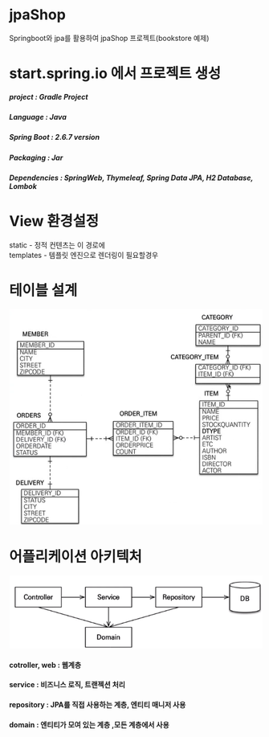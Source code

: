 # jpaShop
Springboot와 jpa를 활용하여 jpaShop 프로젝트(bookstore 예제)  


# start.spring.io 에서 프로젝트 생성
##### project : Gradle Project  
##### Language : Java  
##### Spring Boot : 2.6.7 version  
##### Packaging : Jar  
##### Dependencies : SpringWeb, Thymeleaf, Spring Data JPA, H2 Database, Lombok  

# View 환경설정  
static - 정적 컨텐츠는 이 경로에  
templates - 템플릿 엔진으로 렌더링이 필요할경우

# 테이블 설계
![img.png](img.png)

# 어플리케이션 아키텍처
![img_2.png](img_2.png)


#### cotroller, web : 웹계층
#### service : 비즈니스 로직, 트랜젝션 처리
#### repository : JPA를 직접 사용하는 계층, 엔티티 매니저 사용
#### domain : 엔티티가 모여 있는 계층 ,모든 계층에서 사용